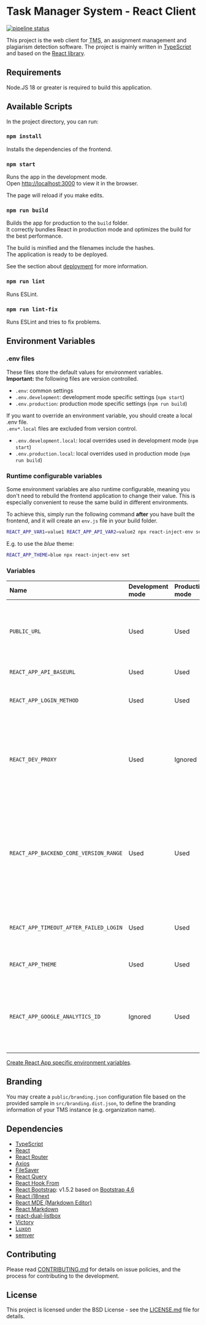 # Task Manager System - React Client

[![pipeline status](https://gitlab.com/tms-elte/frontend-react/badges/develop/pipeline.svg)](https://gitlab.com/tms-elte/frontend-react/-/commits/develop)

This project is the web client for <abbr title="Task Management System">TMS</abbr>, an assignment management and plagiarism detection software. The project is mainly written in [TypeScript](https://www.typescriptlang.org/) and based on the [React library](https://reactjs.org/).

## Requirements

Node.JS 18 or greater is required to build this application.

## Available Scripts

In the project directory, you can run:

### `npm install`

Installs the dependencies of the frontend.

### `npm start`

Runs the app in the development mode.\
Open [http://localhost:3000](http://localhost:3000) to view it in the browser.

The page will reload if you make edits.

### `npm run build`

Builds the app for production to the `build` folder.\
It correctly bundles React in production mode and optimizes the build for the best performance.

The build is minified and the filenames include the hashes.\
The application is ready to be deployed.

See the section about [deployment](https://create-react-app.dev/docs/deployment/) for more information.

### `npm run lint`

Runs ESLint.

### `npm run lint-fix`

Runs ESLint and tries to fix problems.

## Environment Variables

### .env files

These files store the default values for environment variables. \
**Important:** the following files are version controlled.

* `.env`: common settings
* `.env.development`: development mode specific settings (`npm start`)
* `.env.production`: production mode specific settings (`npm run build`)

If you want to override an environment variable, you should create a local .env file. \
`.env*.local` files are excluded from version control.

* `.env.development.local`: local overrides used in development mode (`npm start`)
* `.env.production.local`: local overrides used in production mode (`npm run build`)

### Runtime configurable variables

Some environment variables are also runtime configurable, meaning you don't need to rebuild the frontend application to change their value.
This is especially convenient to reuse the same build in different environments.

To achieve this, simply run the following command **after** you have built the frontend, and it will create an `env.js` file in your build folder.
```bash
REACT_APP_VAR1=value1 REACT_APP_API_VAR2=value2 npx react-inject-env set
```

E.g. to use the *blue* theme:
```bash
REACT_APP_THEME=blue npx react-inject-env set
```

### Variables

| Name                                    | Development mode | Production mode | Runtime configurable | Description                                                                                                                                                                                                  |
|:----------------------------------------|:-----------------|:----------------|:---------------------|:-------------------------------------------------------------------------------------------------------------------------------------------------------------------------------------------------------------|
| `PUBLIC_URL`                            | Used             | Used            | Not supported        | Frontend application baseurl. If you use this variable, you shouldn't set `homepage` in `package.json`.                                                                                                      |
| `REACT_APP_API_BASEURL`                 | Used             | Used            | Supported            | TMS API baseurl.                                                                                                                                                                                             |
| `REACT_APP_LOGIN_METHOD`                | Used             | Used            | Supported            | Set login method. Possible values: `LDAP`, `MOCK`                                                                                                                                                            |
| `REACT_DEV_PROXY`                       | Used             | Ignored         | Not supported        | Backend server address that used in development mode. The development server will proxy API requests to this address.                                                                                        |
| `REACT_APP_BACKEND_CORE_VERSION_RANGE`  | Used             | Used            | Not supported        | This variable defines the accepted `backend-core` semantic version range. Check the documentation of the [semver](https://github.com/npm/node-semver) npm package for more information about version ranges. |
| `REACT_APP_TIMEOUT_AFTER_FAILED_LOGIN`  | Used             | Used            | Not supported        | Timeout duration in milliseconds after a failed login attempt.                                                                                                                                               |
| `REACT_APP_THEME`                       | Used             | Used            | Supported            | UI theme.  Possible values: `dark`, `blue`.                                                                                                                                                                  |
| `REACT_APP_GOOGLE_ANALYTICS_ID`         | Ignored          | Used            | Supported            | Google Analytics (GA4) tracking ID for website monitoring. If empty or undefined, tracking is disabled.                                                                                                      |

[Create React App specific environment variables](https://create-react-app.dev/docs/advanced-configuration/).

## Branding

You may create a `public/branding.json` configuration file based on the provided
sample in `src/branding.dist.json`, to define the branding information of your
TMS instance (e.g. organization name).

## Dependencies

* [TypeScript](https://www.typescriptlang.org/)
* [React](https://reactjs.org/)
* [React Router](https://reactrouter.com/)
* [Axios](https://github.com/axios/axios)
* [FileSaver](https://github.com/eligrey/FileSaver.js#readme)
* [React Query](https://react-query.tanstack.com/)
* [React Hook From](https://react-hook-form.com/)
* [React Bootstrap](https://react-bootstrap.github.io/): v1.5.2 based on
  [Bootstrap 4.6](https://getbootstrap.com/docs/4.6/getting-started/introduction/)
* [React i18next](https://react.i18next.com/)
* [React MDE (Markdown Editor)](https://github.com/andrerpena/react-mde)
* [React Markdown](https://github.com/remarkjs/react-markdown)
* [react-dual-listbox](https://www.npmjs.com/package/react-dual-listbox)
* [Victory](https://formidable.com/open-source/victory/)
* [Luxon](https://moment.github.io/luxon/)
* [semver](https://github.com/npm/node-semver)

## Contributing

Please read [CONTRIBUTING.md](CONTRIBUTING.md) for details on issue policies, and the process for contributing to the development.

## License

This project is licensed under the BSD License - see the [LICENSE.md](LICENSE.md) file for details.
